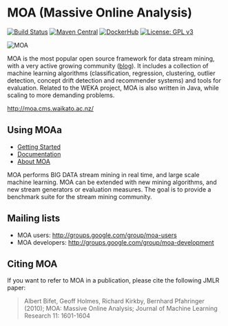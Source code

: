 # MOA (Massive Online Analysis)
[![Build Status](https://travis-ci.org/Waikato/moa.svg?branch=master)](https://travis-ci.org/Waikato/moa)
[![Maven Central](https://img.shields.io/maven-central/v/nz.ac.waikato.cms.moa/moa-pom.svg)](https://mvnrepository.com/artifact/nz.ac.waikato.cms)
[![DockerHub](https://img.shields.io/badge/docker-available-blue.svg?logo=docker)](https://hub.docker.com/r/waikato/moa)
[![License: GPL v3](https://img.shields.io/badge/License-GPLv3-blue.svg)](https://www.gnu.org/licenses/gpl-3.0)

![MOA][logo]

[logo]: http://moa.cms.waikato.ac.nz/wp-content/uploads/2014/11/LogoMOA.jpg "Logo MOA"

MOA is the most popular open source framework for data stream mining, with a very active growing community ([blog](http://moa.cms.waikato.ac.nz/blog/)). It includes a collection of machine learning algorithms (classification, regression, clustering, outlier detection, concept drift detection and recommender systems) and tools for evaluation. Related to the WEKA project, MOA is also written in Java, while scaling to more demanding problems.

http://moa.cms.waikato.ac.nz/

## Using MOAa

* [Getting Started](http://moa.cms.waikato.ac.nz/getting-started/) 
* [Documentation](http://moa.cms.waikato.ac.nz/documentation/)
* [About MOA](http://moa.cms.waikato.ac.nz/details/)

MOA performs BIG DATA stream mining in real time, and large scale machine learning. MOA can be extended with new mining algorithms, and new stream generators or evaluation measures. The goal is to provide a benchmark suite for the stream mining community. 

## Mailing lists
* MOA users: http://groups.google.com/group/moa-users
* MOA developers: http://groups.google.com/group/moa-development

## Citing MOA
If you want to refer to MOA in a publication, please cite the following JMLR paper: 

> Albert Bifet, Geoff Holmes, Richard Kirkby, Bernhard Pfahringer (2010);
> MOA: Massive Online Analysis; Journal of Machine Learning Research 11: 1601-1604 


